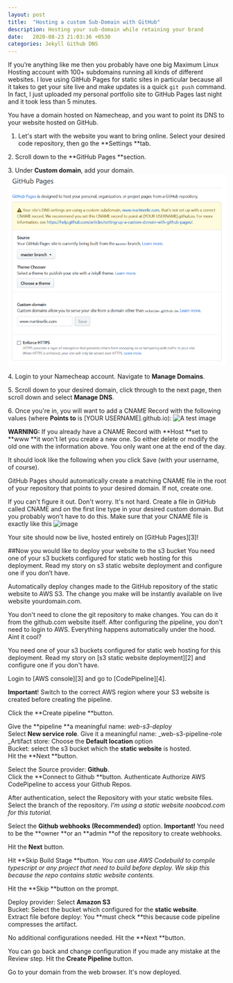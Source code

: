 ```yaml
---
layout: post
title:  "Hosting a custom Sub-Domain with GitHub"
description: Hosting your sub-domain while retaining your brand
date:   2020-08-23 21:03:36 +0530
categories: Jekyll Github DNS
---
```

If you’re anything like me then you probably have one big Maximum Linux Hosting account with 100+ subdomains running all kinds of different websites.
I love using GitHub Pages for static sites in particular because all it takes to get your site live and make updates is a quick ``git push`` command. In fact, I just uploaded my personal portfolio site to GitHub Pages last night and it took less than 5 minutes.

You have a domain hosted on Namecheap, and you want to point its DNS to your website hosted on GitHub.


1. Let's start with the website you want to bring online. Select your desired code repository, then go the **Settings **tab.

2\. Scroll down to the **GitHub Pages **section.

3\. Under **Custom domain**, add your domain.
![A test image](/assets/gh.png)

4\. Login to your Namecheap account. Navigate to **Manage Domains**.

5\. Scroll down to your desired domain, click through to the next page, then scroll down and select **Manage DNS**.

6\. Once you're in, you will want to add a CNAME Record with the following values (where **Points to** is [YOUR USERNAME].github.io):
![A test image](/assetsname.jpg)

**WARNING:** If you already have a CNAME Record with **Host **set to **www **it won't let you create a new one. So either delete or modify the old one with the information above. You only want one at the end of the day.

It should look like the following when you click Save (with your username, of course).

GitHub Pages should automatically create a matching CNAME file in the root of your repository that points to your desired domain. If not, create one.

If you can't figure it out. Don't worry. It's not hard. Create a file in GitHub called CNAME and on the first line type in your desired custom domain. But you probably won't have to do this.
Make sure that your CNAME file is exactly like this
![image](/assetsCNAME.jpg)

Your site should now be live, hosted entirely on [GitHub Pages][3]!

##Now you would like to deploy your website to the s3 bucket
You need one of your s3 buckets configured for static web hosting for this deployment. Read my story on s3 static website deployment and configure one if you don’t have.

Automatically deploy changes made to the GitHub repository of the static website to AWS S3. The change you make will be instantly available on live website yourdomain.com.

You don't need to clone the git repository to make changes. You can do it from the github.com website itself. After configuring the pipeline, you don't need to login to AWS. Everything happens automatically under the hood. Aint it cool?

You need one of your s3 buckets configured for static web hosting for this deployment. Read my story on [s3 static website deployment][2] and configure one if you don't have.

Login to [AWS console][3] and go to [CodePipeline][4].

**Important**! Switch to the correct AWS region where your S3 website is created before creating the pipeline.

Click the **Create pipeline **button.

Give the **pipeline **a meaningful name: _web-s3-deploy_  
Select **New service role**. Give it a meaningful name: _web-s3-pipeline-role  
_Artifact store: Choose the **Default location** option  
Bucket: select the s3 bucket which the **static website** is hosted.   
Hit the **Next **button.

Select the Source provider: **Github**.   
Click the **Connect to Github **button. Authenticate Authorize AWS CodePipeline to access your Github Repos.

After authentication, select the Repository with your static website files. Select the branch of the repository. _I'm using a static website noobcod.com for this tutorial._

Select the **Github webhooks (Recommended)** option. **Important!** You need to be the **owner **or an **admin **of the repository to create webhooks.

Hit the **Next** button.

Hit **Skip Build Stage **button. _You can use AWS Codebuild to compile typescript or any project that need to build before deploy. We skip this because the repo contains static website contents._

Hit the **Skip **button on the prompt.

Deploy provider: Select **Amazon S3**  
Bucket: Select the bucket which configured for the **static website**.   
Extract file before deploy: You **must check **this because code pipeline compresses the artifact.

No additional configurations needed. Hit the **Next **button.

You can go back and change configuration if you made any mistake at the Review step. Hit the **Create Pipeline** button.

Go to your domain from the web browser. It's now deployed.








